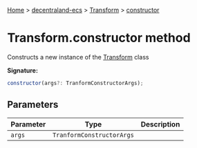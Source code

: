 [Home](./index) &gt; [decentraland-ecs](./decentraland-ecs.md) &gt; [Transform](./decentraland-ecs.transform.md) &gt; [constructor](./decentraland-ecs.transform.constructor.md)

# Transform.constructor method

Constructs a new instance of the [Transform](./decentraland-ecs.transform.md) class

**Signature:**
```javascript
constructor(args?: TranformConstructorArgs);
```

## Parameters

|  Parameter | Type | Description |
|  --- | --- | --- |
|  `args` | `TranformConstructorArgs` |  |

